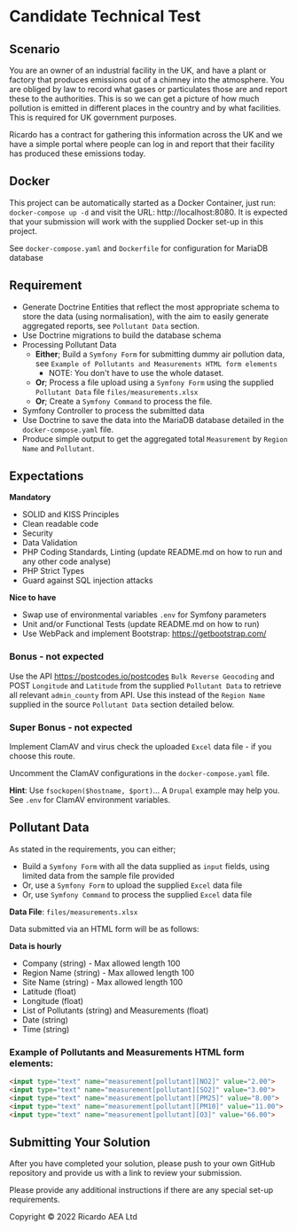 # Candidate Technical Test

## Scenario
You are an owner of an industrial facility in the UK, and have a plant or factory that produces emissions out of a
chimney into the atmosphere.
You are obliged by law to record what gases or particulates those are and report these to the authorities.  This is so
we can get a picture of how much pollution is emitted in different places in the country and by what facilities.
This is required for UK government purposes.

Ricardo has a contract for gathering this information across the UK and we have a simple portal where people can log in
and report that their facility has produced these emissions today.

## Docker
This project can be automatically started as a Docker Container, just run: `docker-compose up -d` and visit the URL:
http://localhost:8080.  It is expected that your submission will work with the supplied Docker set-up in this project.

See `docker-compose.yaml` and `Dockerfile` for configuration for MariaDB database

## Requirement
- Generate Doctrine Entities that reflect the most appropriate schema to store the data (using normalisation), with the
aim to easily generate aggregated reports, see `Pollutant Data` section.
- Use Doctrine migrations to build the database schema
- Processing Pollutant Data
  - **Either**; Build a `Symfony Form` for submitting dummy air pollution data,
    see `Example of Pollutants and Measurements HTML form elements`
    - NOTE: You don't have to use the whole dataset.
  - **Or**; Process a file upload using a `Symfony Form` using the supplied `Pollutant Data`
file `files/measurements.xlsx`
  - **Or**; Create a `Symfony Command` to process the file.
- Symfony Controller to process the submitted data
- Use Doctrine to save the data into the MariaDB database detailed in the `docker-compose.yaml` file.
- Produce simple output to get the aggregated total `Measurement` by `Region Name` and `Pollutant`.

## Expectations
**Mandatory**
- SOLID and KISS Principles
- Clean readable code
- Security
- Data Validation
- PHP Coding Standards, Linting (update README.md on how to run and any other code analyse)
- PHP Strict Types
- Guard against SQL injection attacks

**Nice to have**
- Swap use of environmental variables `.env` for Symfony parameters
- Unit and/or Functional Tests (update README.md on how to run)
- Use WebPack and implement Bootstrap: https://getbootstrap.com/

### Bonus - not expected
Use the API https://postcodes.io/postcodes `Bulk Reverse Geocoding` and POST `Longitude` and `Latitude` from the
supplied `Pollutant Data` to retrieve all relevant `admin_county` from API.  Use this instead of the `Region Name`
supplied in the source `Pollutant Data` section detailed below.

### Super Bonus - not expected
Implement ClamAV and virus check the uploaded `Excel` data file - if you choose this route.

Uncomment the ClamAV configurations in the `docker-compose.yaml` file.

**Hint**: Use `fsockopen($hostname, $port)`... A `Drupal` example may help you.  See `.env` for ClamAV environment
variables.

## Pollutant Data
As stated in the requirements, you can either;
- Build a `Symfony Form` with all the data supplied as `input` fields, using limited data from the sample file provided
- Or, use a `Symfony Form` to upload the supplied `Excel` data file
- Or, use `Symfony Command` to process the supplied `Excel` data file

**Data File**: `files/measurements.xlsx`

Data submitted via an HTML form will be as follows:

**Data is hourly**
- Company (string) - Max allowed length 100
- Region Name (string) - Max allowed length 100
- Site Name (string) - Max allowed length 100
- Latitude (float)
- Longitude (float)
- List of Pollutants (string) and Measurements (float)
- Date (string)
- Time (string)

### Example of Pollutants and Measurements HTML form elements:
```html
<input type="text" name="measurement[pollutant][NO2]" value="2.00">
<input type="text" name="measurement[pollutant][SO2]" value="3.00">
<input type="text" name="measurement[pollutant][PM25]" value="8.00">
<input type="text" name="measurement[pollutant][PM10]" value="11.00">
<input type="text" name="measurement[pollutant][O3]" value="66.00">
```

## Submitting Your Solution
After you have completed your solution, please push to your own GitHub repository and provide us with a link to
review your submission.

Please provide any additional instructions if there are any special set-up requirements.



Copyright © 2022 Ricardo AEA Ltd
